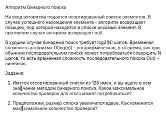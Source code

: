 Алгоритм Бинарного поиска

На вход алгоритма подается осортированный список элементов. В случае успешного нахождения элемента - алгоритм возвращает позицию, под которой находится в списке искомый элемент. В противном случае алгоритм возвращает null.

В худшеи случае бинарный поиск требует log2(N) шагов. Временная сложность алгоритма O(log(n)) - логарифмическая, в то время, как при обычном последовательном поиске может потребоваться совершить N шагов, то есть временная сложность последовательного поиска O(n) - линейная.

Задания:

1. Имется отсортированный список из 128 имен, и вы ищете в нем значение методом бинарного поиска. Какое максимальное количество 
проверок для этого может потребоваться?

2. Предположим, размер списка увеличился вдвое. Как изменится максимальное количество проверок? 
